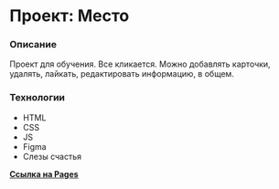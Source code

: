 # Проект: Место

### Описание

Проект для обучения.
Все кликается. Можно добавлять карточки, удалять, лайкать, редактировать информацию, в общем.

### Технологии

* HTML
* CSS
* JS
* Figma
* Слезы счастья



[**Ссылка на Pages**](https://nikcet.github.io/mesto/)
